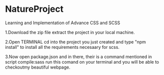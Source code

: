 # NatureProject
Learning and Implementation of Advance CSS and SCSS

1.Download the zip file extract the project in your local machine.

2.Open TERMINAL cd into the project you just created and type "npm install" to install all the requirements necesaary for scss.

3.Now open package.json and in there, their is a command mentioned in script compile:sass run this comand on your terminal and you will be able to checkoutmy beautiful webpage.
